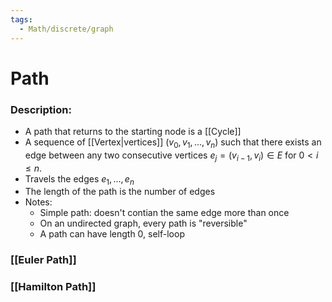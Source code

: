 ```yaml
---
tags:
  - Math/discrete/graph
---
```

# Path
### Description:
- A path that returns to the starting node is a [[Cycle]]
- A sequence of [[Vertex|vertices]] $(v_0,v_1,...,v_n)$ such that there exists an edge between any two consecutive vertices $e_j=(v_{i-1},v_i)\in E$ for $0<i\le n$.
- Travels the edges $e_1,...,e_n$
- The length of the path is the number of edges
- Notes:
	- Simple path: doesn't contian the same edge more than once
	- On an undirected graph, every path is "reversible"
	- A path can have length 0, self-loop
### [[Euler Path]]
### [[Hamilton Path]]

